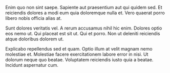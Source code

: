 Enim quo non sint saepe. Sapiente aut praesentium aut qui quidem sed. Et reiciendis dolores a modi eum quia doloremque nulla et. Vero quaerat porro libero nobis officia alias at.
 Sunt dolores veritatis vel. A rerum accusamus nihil hic enim. Dolores optio eos nemo ut. Qui placeat est sit ut. Qui et porro. Non ut deleniti reiciendis atque doloribus dolorem ut.
 Explicabo repellendus sed et quam. Optio illum at velit magnam nemo molestiae et. Molestiae facere exercitationem labore error in nisi. Ut dolorum neque quo beatae. Voluptatem reiciendis iusto quia a beatae. Incidunt aspernatur cum.